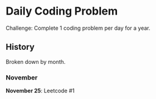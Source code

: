 # Daily Coding Problem 

Challenge: Complete 1 coding problem per day for a year.

## History

Broken down by month.

### November

**November 25**: Leetcode #1